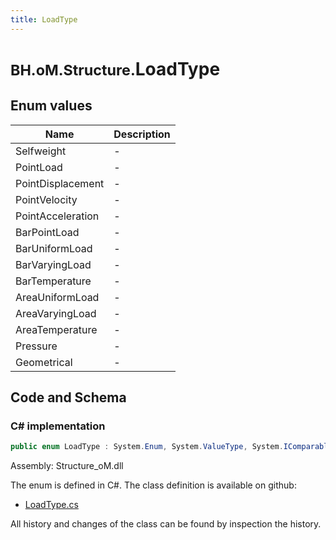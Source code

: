 ```yaml
---
title: LoadType
---
```


# <small>BH.oM.Structure.</small>**LoadType**



## Enum values

| Name            | Description                                                    |
|-----------------|----------------------------------------------------------------|
| Selfweight |  -  |
| PointLoad |  -  |
| PointDisplacement |  -  |
| PointVelocity |  -  |
| PointAcceleration |  -  |
| BarPointLoad |  -  |
| BarUniformLoad |  -  |
| BarVaryingLoad |  -  |
| BarTemperature |  -  |
| AreaUniformLoad |  -  |
| AreaVaryingLoad |  -  |
| AreaTemperature |  -  |
| Pressure |  -  |
| Geometrical |  -  |


## Code and Schema

### C# implementation

``` C# title="C#"
public enum LoadType : System.Enum, System.ValueType, System.IComparable, System.ISpanFormattable, System.IFormattable, System.IConvertible
```

Assembly: Structure_oM.dll

The enum is defined in C#. The class definition is available on github:

- [LoadType.cs](https://github.com/BHoM/BHoM/blob/develop/Structure_oM/Loads\Enums\LoadType.cs)

All history and changes of the class can be found by inspection the history.
